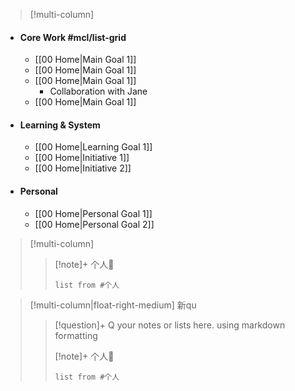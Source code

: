 >[!multi-column]

- #### Core Work #mcl/list-grid
    - [[00 Home|Main Goal 1]]
    - [[00 Home|Main Goal 1]]
    - [[00 Home|Main Goal 1]]
        - Collaboration with Jane
    - [[00 Home|Main Goal 1]]
- #### Learning & System
    - [[00 Home|Learning Goal 1]]
    - [[00 Home|Initiative 1]]
    - [[00 Home|Initiative 2]]
- #### Personal
    - [[00 Home|Personal Goal 1]]
    - [[00 Home|Personal Goal 2]]





> [!multi-column]
>
>> [!note]+ 个人🚀
>> ```dataview 
>> list from #个人
>> ```

>[!multi-column|float-right-medium] 新qu
>> [!question]+ Q 
>> your notes or lists here. using markdown formatting
>> 
>> [!note]+ 个人🚀
>> ```dataview 
>> list from #个人
>> ```






